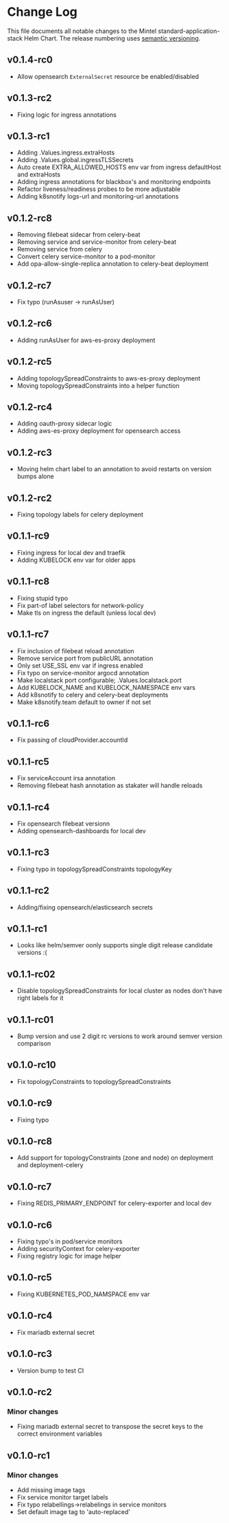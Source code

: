 # Change Log

This file documents all notable changes to the Mintel standard-application-stack Helm Chart.
The release numbering uses [semantic versioning](http://semver.org).

## v0.1.4-rc0

* Allow opensearch `ExternalSecret` resource be enabled/disabled

## v0.1.3-rc2

* Fixing logic for ingress annotations

## v0.1.3-rc1

* Adding .Values.ingress.extraHosts
* Adding .Values.global.ingressTLSSecrets
* Auto create EXTRA_ALLOWED_HOSTS env var from ingress defaultHost and extraHosts
* Adding ingress annotations for blackbox's and monitoring endpoints
* Refactor liveness/readiness probes to be more adjustable
* Adding k8snotify logs-url and monitoring-url annotations

## v0.1.2-rc8

* Removing filebeat sidecar from celery-beat
* Removing service and service-monitor from celery-beat
* Removing service from celery
* Convert celery service-monitor to a pod-monitor
* Add opa-allow-single-replica annotation to celery-beat deployment

## v0.1.2-rc7

* Fix typo (runAsuser -> runAsUser)

## v0.1.2-rc6

* Adding runAsUser for aws-es-proxy deployment

## v0.1.2-rc5

* Adding topologySpreadConstraints to aws-es-proxy deployment
* Moving topologySpreadConstraints into a helper function

## v0.1.2-rc4

* Adding oauth-proxy sidecar logic
* Adding aws-es-proxy deployment for opensearch access

## v0.1.2-rc3

* Moving helm chart label to an annotation to avoid restarts on version bumps alone

## v0.1.2-rc2

* Fixing topology labels for celery deployment

## v0.1.1-rc9

* Fixing ingress for local dev and traefik
* Adding KUBELOCK env var for older apps

## v0.1.1-rc8

* Fixing stupid typo
* Fix part-of label selectors for network-policy
* Make tls on ingress the default (unless local dev)

## v0.1.1-rc7

* Fix inclusion of filebeat reload annotation
* Remove service port from publicURL annotation
* Only set USE_SSL env var if ingress enabled
* Fix typo on service-monitor argocd annotation
* Make localstack port configurable; .Values.localstack.port
* Add KUBELOCK_NAME and KUBELOCK_NAMESPACE env vars
* Add k8snotify to celery and celery-beat deployments
* Make k8snotify.team default to owner if not set

## v0.1.1-rc6

* Fix passing of cloudProvider.accountId

## v0.1.1-rc5

* Fix serviceAccount irsa annotation
* Removing filebeat hash annotation as stakater will handle reloads

## v0.1.1-rc4

* Fix opensearch filebeat versionn
* Adding opensearch-dashboards for local dev

## v0.1.1-rc3

* Fixing typo in topologySpreadConstraints topologyKey

## v0.1.1-rc2

* Adding/fixing opensearch/elasticsearch secrets

## v0.1.1-rc1

* Looks like helm/semver oonly supports single digit release candidate versions :(

## v0.1.1-rc02

* Disable topologySpreadConstraints for local cluster as nodes don't have right labels for it

## v0.1.1-rc01

* Bump version and use 2 digit rc versions to work around semver version comparison

## v0.1.0-rc10

* Fix topologyConstraints to topologySpreadConstraints

## v0.1.0-rc9

* Fixing typo

## v0.1.0-rc8

* Add support for topologyConstraints (zone and node) on deployment and deployment-celery

## v0.1.0-rc7

* Fixing REDIS_PRIMARY_ENDPOINT for celery-exporter and local dev

## v0.1.0-rc6

* Fixing typo's in pod/service monitors
* Adding securityContext for celery-exporter
* Fixing registry logic for image helper

## v0.1.0-rc5

* Fixing KUBERNETES_POD_NAMSPACE env var

## v0.1.0-rc4

* Fix mariadb external secret

## v0.1.0-rc3

* Version bump to test CI

## v0.1.0-rc2

### Minor changes

* Fixing mariadb external secret to transpose the secret keys to the correct environment variables

## v0.1.0-rc1

### Minor changes

* Add missing image tags
* Fix service monitor target labels
* Fix typo relabellings->relabelings in service monitors
* Set default image tag to 'auto-replaced'
